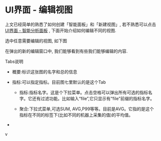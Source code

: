 # UI界面 - 编辑视图

上文已经简单的熟悉了如何创建「智能面板」和「新建视图」, 若不熟悉可以点击[ UI界面 - 智能分析面板](/part4/ui_dashboard.md) , 下面开始介绍如何编辑不同的视图.

选中任意需要编辑的视图, 如下图

在弹出的新的编辑窗口中, 我们能够看到有些我们能够编辑的内容.

Tabs说明

* 概要:标识这张图的名字和总的信息

* 指标:可以指定指标。目前图七里默认的是这个Tab

  * 指标:指标名字。这是个下拉菜单。点击空格可以弹出所有可选的指标名字。它还有过滤功能。比如输入“file”,它只显示有“file”前缀的指标名字。

  *  聚合:下拉式菜单,可选SUM, AVG,P99等等。目前是AVG。它指的是这个指标在不同的标签下\(比如不同的机器上采集的值\)的平均值。

* 


v

